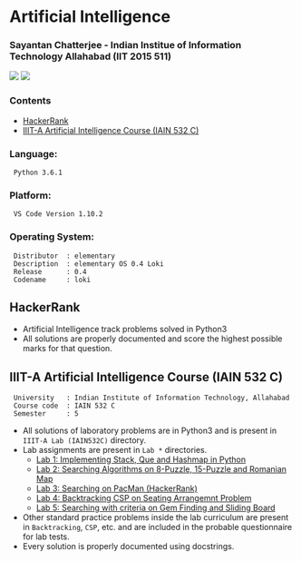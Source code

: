 # Artificial Intelligence 
### Sayantan Chatterjee - Indian Institue of Information Technology Allahabad (IIT 2015 511)

<img src="https://img.shields.io/badge/language-Python3-brightgreen.svg"/>
<img src="https://img.shields.io/badge/VS Code-1.10.2-blue.svg"/>  

### Contents
* [HackerRank](#hackerrank)
* [IIIT-A Artificial Intelligence Course (IAIN 532 C)](#iiita)

### Language:

```
 Python 3.6.1
```

### Platform:

```
 VS Code Version 1.10.2
```

### Operating System:

```
 Distributor  :	elementary
 Description  :	elementary OS 0.4 Loki
 Release      :	0.4
 Codename     :	loki
```

## HackerRank

* Artificial Intelligence track problems solved in Python3
* All solutions are properly documented and score the highest possible marks for that question.

## IIIT-A Artificial Intelligence Course (IAIN 532 C)

```
 University   : Indian Institute of Information Technology, Allahabad
 Course code  :	IAIN 532 C
 Semester     :	5
```

* All solutions of laboratory problems are in Python3 and is present in `IIIT-A Lab (IAIN532C)` directory.
* Lab assignments are present in `Lab *` directories.
  + [Lab 1: Implementing Stack, Que and Hashmap in Python](https://github.com/coderIlluminatus/Artificial-Intelligence/tree/master/IIIT-A%20Lab%20(IAIN532C)/Lab%201)
  + [Lab 2: Searching Algorithms on 8-Puzzle, 15-Puzzle and Romanian Map](https://github.com/coderIlluminatus/Artificial-Intelligence/tree/master/IIIT-A%20Lab%20(IAIN532C)/Lab%202)
  + [Lab 3: Searching on PacMan (HackerRank)](https://github.com/coderIlluminatus/Artificial-Intelligence/tree/master/IIIT-A%20Lab%20(IAIN532C)/Lab%203)
  + [Lab 4: Backtracking CSP on Seating Arrangemnt Problem](https://github.com/coderIlluminatus/Artificial-Intelligence/tree/master/IIIT-A%20Lab%20(IAIN532C)/Lab%204)
  + [Lab 5: Searching with criteria on Gem Finding and Sliding Board](https://github.com/coderIlluminatus/Artificial-Intelligence/tree/master/IIIT-A%20Lab%20(IAIN532C)/Lab%205)
* Other standard practice problems inside the lab curriculum are present in `Backtracking`, `CSP`, etc. and are included in the probable questionnaire for lab tests.
* Every solution is properly documented using docstrings.